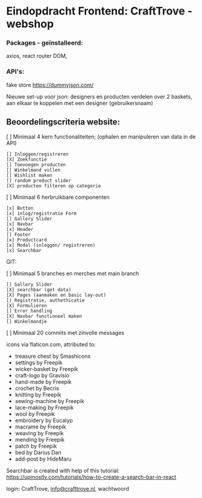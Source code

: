 # Eindopdracht Frontend: CraftTrove - webshop

### Packages - geïnstalleerd: 
axios, react router DOM, 

### API's: 

fake store https://dummyjson.com/


Nieuwe set-up voor json: designers en producten verdelen over 2 baskets, aan elkaar te koppelen met een designer (gebruikersnaam)

## Beoordelingscriteria website:

[ ] Minimaal 4 kern functionaliteiten; (ophalen en manipuleren van data in de API)

    [] Inloggen/registreren
    [X] Zoekfunctie
    [] Toevoegen producten
    [] Winkelmand vullen
    [] Wishlist maken
    [] random product slider
    [X] producten filteren op categorie

[ ] Minimaal 6 herbruikbare componenten
    
    [x] Button
    [x] inlog/registratie Form
    [] Gallery Slider
    [x] Navbar
    [x] Header
    [] Footer
    [x] Productcard
    [x] Modal (inloggen/ registreren)
    [x] Searchbar


GIT:

[ ] Minimaal 5 branches en merches met main branch

    [] Gallery Slider
    [X] searchbar (get data)
    [X] Pages (aanmaken en basic lay-out)
    [] Registratie, authethicatie
    [X] Formulieren
    [] Error handling
    [X] Navbar functioneel maken
    [] Winkelmandje
    

[ ] Minimaal 20 commits met zinvolle messages


icons via flaticon.com, attributed to:
   - treasure chest by Smashicons
   - settings by Freepik
   - wicker-basket by Freepik
   - craft-logo by Gravisio
   - hand-made by Freepik
   - crochet by Becris
   - knitting by Freepik
   - sewing-machine by Freepik
   - lace-making by Freepik
   - wool by Freepik
   - embroidery by Eucalyp
   - macrame by Freepik
   - weaving by Freepik
   - mending by Freepik
   - patch by Freepik
   - bed by Darius Dan
   - add-post by HideMaru

Searchbar is created with help of this tutorial: https://upmostly.com/tutorials/how-to-create-a-search-bar-in-react

login: CraftTrove, info@crafttrove.nl, wachtwoord